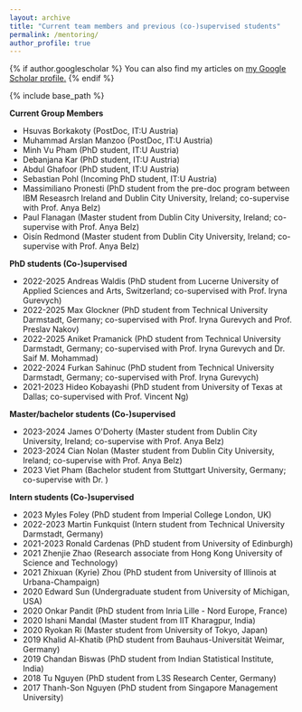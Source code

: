 ```yaml
---
layout: archive
title: "Current team members and previous (co-)supervised students"
permalink: /mentoring/
author_profile: true
---
```


{% if author.googlescholar %}
  You can also find my articles on <u><a href="{{author.googlescholar}}">my Google Scholar profile</a>.</u>
{% endif %}

{% include base_path %}

**Current Group Members**
- Hsuvas Borkakoty (PostDoc, IT:U Austria)
- Muhammad Arslan Manzoo (PostDoc, IT:U Austria)
- Minh Vu Pham (PhD student, IT:U Austria)
- Debanjana Kar (PhD student, IT:U Austria)
- Abdul Ghafoor (PhD student, IT:U Austria)
- Sebastian Pohl (Incoming PhD student, IT:U Austria)
- Massimiliano Pronesti (PhD student from the pre-doc program between IBM Reseasrch Ireland and Dublin City University, Ireland; co-supervise with Prof. Anya Belz)
- Paul Flanagan (Master student from Dublin City University, Ireland; co-supervise with Prof. Anya Belz)
- Oisín Redmond (Master student from Dublin City University, Ireland; co-supervise with Prof. Anya Belz)

**PhD students (Co-)supervised**
- 2022-2025 Andreas Waldis (PhD student from Lucerne University of Applied Sciences and Arts, Switzerland; co-supervised with Prof. Iryna Gurevych)
- 2022-2025 Max Glockner (PhD student from Technical University Darmstadt, Germany; co-supervised with Prof. Iryna Gurevych and Prof. Preslav Nakov)   
- 2022-2025 Aniket Pramanick (PhD student from Technical University Darmstadt, Germany; co-supervised with Prof. Iryna Gurevych and Dr. Saif M. Mohammad)
- 2022-2024 Furkan Sahinuc (PhD student from Technical University Darmstadt, Germany; co-supervised with Prof. Iryna Gurevych)
- 2021-2023 Hideo Kobayashi (PhD student from University of Texas at Dallas; co-supervised with Prof. Vincent Ng)

**Master/bachelor students (Co-)supervised**  
- 2023-2024 James O'Doherty (Master student from Dublin City University, Ireland; co-supervise with Prof. Anya Belz)
- 2023-2024 Cian Nolan (Master student from Dublin City University, Ireland; co-supervise with Prof. Anya Belz)
- 2023 Viet Pham (Bachelor student from Stuttgart University, Germany; co-supervise with Dr. )

**Intern students (Co-)supervised**  
- 2023 Myles Foley (PhD student from Imperial College London, UK)
- 2022-2023 Martin Funkquist (Intern student from Technical University Darmstadt, Germany)
- 2021-2023 Ronald Cardenas (PhD student from University of Edinburgh)
- 2021 Zhenjie Zhao (Research associate from Hong Kong University of Science and Technology)
- 2021 Zhixuan (Kyrie) Zhou (PhD student from University of Illinois at Urbana-Champaign) 
- 2020 Edward Sun (Undergraduate student from University of Michigan, USA) 
- 2020 Onkar Pandit (PhD student from Inria Lille - Nord Europe, France) 
- 2020 Ishani Mandal (Master student from IIT Kharagpur, India)
- 2020 Ryokan Ri (Master student from University of Tokyo, Japan)
- 2019 Khalid Al-Khatib (PhD student from Bauhaus-Universität Weimar, Germany) 
- 2019 Chandan Biswas (PhD student from Indian Statistical Institute, India)
- 2018 Tu Nguyen (PhD student from L3S Research Center, Germany)
- 2017 Thanh-Son Nguyen (PhD student from Singapore Management University)



